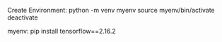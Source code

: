 Create Environment:
python -m venv myenv
source myenv/bin/activate
deactivate


myenv:
pip install tensorflow==2.16.2

